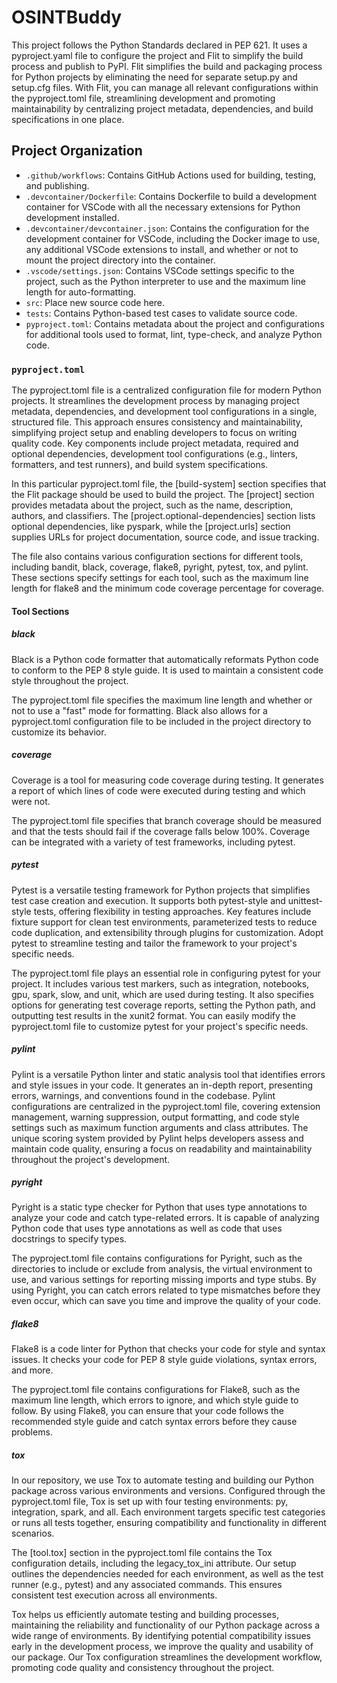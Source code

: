 # OSINTBuddy

This project follows the Python Standards declared in PEP 621. It uses a pyproject.yaml file to configure the project and Flit to simplify the build process and publish to PyPI. Flit simplifies the build and packaging process for Python projects by eliminating the need for separate setup.py and setup.cfg files. With Flit, you can manage all relevant configurations within the pyproject.toml file, streamlining development and promoting maintainability by centralizing project metadata, dependencies, and build specifications in one place.

## Project Organization

- `.github/workflows`: Contains GitHub Actions used for building, testing, and publishing.
- `.devcontainer/Dockerfile`: Contains Dockerfile to build a development container for VSCode with all the necessary extensions for Python development installed.
- `.devcontainer/devcontainer.json`: Contains the configuration for the development container for VSCode, including the Docker image to use, any additional VSCode extensions to install, and whether or not to mount the project directory into the container.
- `.vscode/settings.json`: Contains VSCode settings specific to the project, such as the Python interpreter to use and the maximum line length for auto-formatting.
- `src`: Place new source code here.
- `tests`: Contains Python-based test cases to validate source code.
- `pyproject.toml`: Contains metadata about the project and configurations for additional tools used to format, lint, type-check, and analyze Python code.

### `pyproject.toml`

The pyproject.toml file is a centralized configuration file for modern Python projects. It streamlines the development process by managing project metadata, dependencies, and development tool configurations in a single, structured file. This approach ensures consistency and maintainability, simplifying project setup and enabling developers to focus on writing quality code. Key components include project metadata, required and optional dependencies, development tool configurations (e.g., linters, formatters, and test runners), and build system specifications.

In this particular pyproject.toml file, the [build-system] section specifies that the Flit package should be used to build the project. The [project] section provides metadata about the project, such as the name, description, authors, and classifiers. The [project.optional-dependencies] section lists optional dependencies, like pyspark, while the [project.urls] section supplies URLs for project documentation, source code, and issue tracking.

The file also contains various configuration sections for different tools, including bandit, black, coverage, flake8, pyright, pytest, tox, and pylint. These sections specify settings for each tool, such as the maximum line length for flake8 and the minimum code coverage percentage for coverage.

#### Tool Sections

##### black

Black is a Python code formatter that automatically reformats Python code to conform to the PEP 8 style guide. It is used to maintain a consistent code style throughout the project.

The pyproject.toml file specifies the maximum line length and whether or not to use a "fast" mode for formatting. Black also allows for a pyproject.toml configuration file to be included in the project directory to customize its behavior.

##### coverage

Coverage is a tool for measuring code coverage during testing. It generates a report of which lines of code were executed during testing and which were not.

The pyproject.toml file specifies that branch coverage should be measured and that the tests should fail if the coverage falls below 100%. Coverage can be integrated with a variety of test frameworks, including pytest.

##### pytest

Pytest is a versatile testing framework for Python projects that simplifies test case creation and execution. It supports both pytest-style and unittest-style tests, offering flexibility in testing approaches. Key features include fixture support for clean test environments, parameterized tests to reduce code duplication, and extensibility through plugins for customization. Adopt pytest to streamline testing and tailor the framework to your project's specific needs.

The pyproject.toml file plays an essential role in configuring pytest for your project. It includes various test markers, such as integration, notebooks, gpu, spark, slow, and unit, which are used during testing. It also specifies options for generating test coverage reports, setting the Python path, and outputting test results in the xunit2 format. You can easily modify the pyproject.toml file to customize pytest for your project's specific needs.

##### pylint

Pylint is a versatile Python linter and static analysis tool that identifies errors and style issues in your code. It generates an in-depth report, presenting errors, warnings, and conventions found in the codebase. Pylint configurations are centralized in the pyproject.toml file, covering extension management, warning suppression, output formatting, and code style settings such as maximum function arguments and class attributes. The unique scoring system provided by Pylint helps developers assess and maintain code quality, ensuring a focus on readability and maintainability throughout the project's development.

##### pyright

Pyright is a static type checker for Python that uses type annotations to analyze your code and catch type-related errors. It is capable of analyzing Python code that uses type annotations as well as code that uses docstrings to specify types.

The pyproject.toml file contains configurations for Pyright, such as the directories to include or exclude from analysis, the virtual environment to use, and various settings for reporting missing imports and type stubs. By using Pyright, you can catch errors related to type mismatches before they even occur, which can save you time and improve the quality of your code.

##### flake8

Flake8 is a code linter for Python that checks your code for style and syntax issues. It checks your code for PEP 8 style guide violations, syntax errors, and more.

The pyproject.toml file contains configurations for Flake8, such as the maximum line length, which errors to ignore, and which style guide to follow. By using Flake8, you can ensure that your code follows the recommended style guide and catch syntax errors before they cause problems.

##### tox

In our repository, we use Tox to automate testing and building our Python package across various environments and versions. Configured through the pyproject.toml file, Tox is set up with four testing environments: py, integration, spark, and all. Each environment targets specific test categories or runs all tests together, ensuring compatibility and functionality in different scenarios.

The [tool.tox] section in the pyproject.toml file contains the Tox configuration details, including the legacy_tox_ini attribute. Our setup outlines the dependencies needed for each environment, as well as the test runner (e.g., pytest) and any associated commands. This ensures consistent test execution across all environments.

Tox helps us efficiently automate testing and building processes, maintaining the reliability and functionality of our Python package across a wide range of environments. By identifying potential compatibility issues early in the development process, we improve the quality and usability of our package. Our Tox configuration streamlines the development workflow, promoting code quality and consistency throughout the project.
